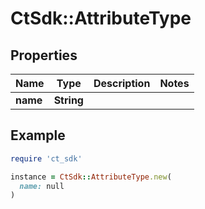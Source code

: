 # CtSdk::AttributeType

## Properties

| Name | Type | Description | Notes |
| ---- | ---- | ----------- | ----- |
| **name** | **String** |  |  |

## Example

```ruby
require 'ct_sdk'

instance = CtSdk::AttributeType.new(
  name: null
)
```

